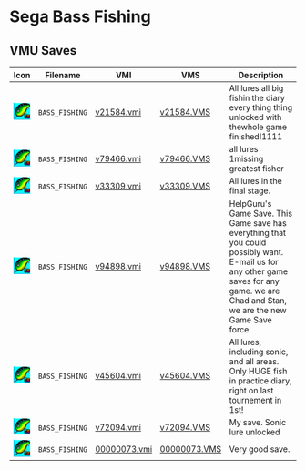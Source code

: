# Sega Bass Fishing

## VMU Saves

| Icon | Filename | VMI | VMS | Description |
|------|----------|-----|-----|-------------|
| ![Sega Bass Fishing](../icons/BASS_FISHING.GIF) | `BASS_FISHING` | [v21584.vmi](v21584.vmi) | [v21584.VMS](v21584.VMS) | All lures all big fishin the diary every thing thing unlocked with thewhole game finished!1111  |
| ![Sega Bass Fishing](../icons/BASS_FISHING.GIF) | `BASS_FISHING` | [v79466.vmi](v79466.vmi) | [v79466.VMS](v79466.VMS) | all lures 1missing greatest fisher  |
| ![Sega Bass Fishing](../icons/BASS_FISHING.GIF) | `BASS_FISHING` | [v33309.vmi](v33309.vmi) | [v33309.VMS](v33309.VMS) | All lures in the final stage.  |
| ![Sega Bass Fishing](../icons/BASS_FISHING.GIF) | `BASS_FISHING` | [v94898.vmi](v94898.vmi) | [v94898.VMS](v94898.VMS) | HelpGuru's Game Save. This Game save has everything that you could possibly want. E-mail us for any other game saves for any game. we are Chad and Stan, we are the new Game Save force.   |
| ![Sega Bass Fishing](../icons/BASS_FISHING.GIF) | `BASS_FISHING` | [v45604.vmi](v45604.vmi) | [v45604.VMS](v45604.VMS) | All lures, including sonic, and all areas. Only HUGE fish in practice diary, right on last tournement in 1st!  |
| ![Sega Bass Fishing](../icons/BASS_FISHING.GIF) | `BASS_FISHING` | [v72094.vmi](v72094.vmi) | [v72094.VMS](v72094.VMS) | My save. Sonic lure unlocked  |
| ![Sega Bass Fishing](../icons/BASS_FISHING.GIF) | `BASS_FISHING` | [00000073.vmi](00000073.vmi) | [00000073.VMS](00000073.VMS) | Very good save.  |
